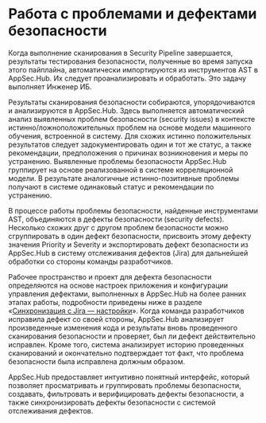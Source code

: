 # Работа с проблемами и дефектами безопасности

Когда выполнение сканирования в Security Pipeline завершается, результаты тестирования безопасности, полученные во время запуска этого пайплайна, автоматически импортируются из инструментов AST в AppSec.Hub. Их следует проанализировать и обработать. Это задачу выполняет Инженер ИБ.

Результаты сканирования безопасности собираются, упорядочиваются и анализируются в AppSec.Hub. Здесь выполняется автоматический анализ выявленных проблем безопасности (security issues) в контексте истинно/ложноположительных проблем на основе модели машинного обучения, встроенной в систему. Для схожих истинно положительных результатов следует задокументировать один и тот же статус, а также рекомендации, предположения о причинах возникновения и меры по устранению. Выявленные проблемы безопасности AppSec.Hub группирует на основе реализованной в системе корреляционной модели. В результате аналогичные истинно-позитивные проблемы получают в системе одинаковый статус и рекомендации по устранению.

В процессе работы проблемы безопасности, найденные инструментами AST, объединяются в дефекты безопасности (security defects). Несколько схожих друг с другом проблем безопасности можно сгруппировать в один дефект безопасности, присвоить этому дефекту значения Priority и Severity и экспортировать дефект безопасности из AppSec.Hub в систему отслеживания дефектов (Jira) для дальнейшей обработки со стороны команды разработчиков.

Рабочее пространство и проект для дефекта безопасности определяются на основе настроек приложения и конфигурации управления дефектами, выполненных в AppSec.Hub на более ранних этапах работы, подробности приведены ниже в разделе «[Синхронизация с Jira — настройки](..f/setting%20of%20synchronisation%20with%20Jira/#jira)». Когда команда разработчиков исправила дефект со своей стороны, AppSec.Hub анализирует произведенные изменения кода и результаты вновь проведенного сканирования безопасности и проверяет, был ли дефект действительно исправлен. Кроме того, система анализирует историю проведенных сканирований и окончательно подтверждает тот факт, что проблема безопасности была исправлена должным образом.

AppSec.Hub предоставляет интуитивно понятный интерфейс, который позволяет просматривать и группировать проблемы безопасности, создавать, фильтровать и верифицировать дефекты безопасности, а также синхронизировать дефекты безопасности с системой отслеживания дефектов.